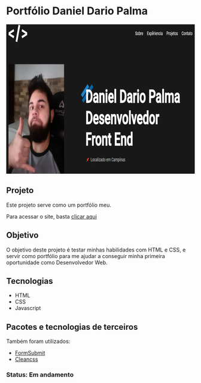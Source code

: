 # Portfólio Daniel Dario Palma

<img src="./assets/portfolio.jpg" width="800" height="400"></img>

## Projeto

Este projeto serve como um portfólio meu.

Para acessar o site, basta [clicar aqui](https://danieldpalma.github.io/portfolio/)

## Objetivo

O objetivo deste projeto é testar minhas habilidades com HTML e CSS, e servir como portfólio para me ajudar a conseguir minha primeira oportunidade como Desenvolvedor Web.

## Tecnologias

- HTML
- CSS
- Javascript

## Pacotes e tecnologias de terceiros

Também foram utilizados:

- [FormSubmit](https://formsubmit.co/)
- [Cleancss](https://www.npmjs.com/package/clean-css-cli)

### Status: Em andamento
